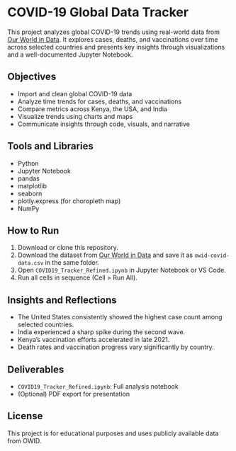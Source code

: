 # COVID-19 Global Data Tracker

This project analyzes global COVID-19 trends using real-world data from [Our World in Data](https://ourworldindata.org/coronavirus). It explores cases, deaths, and vaccinations over time across selected countries and presents key insights through visualizations and a well-documented Jupyter Notebook.

## Objectives

- Import and clean global COVID-19 data
- Analyze time trends for cases, deaths, and vaccinations
- Compare metrics across Kenya, the USA, and India
- Visualize trends using charts and maps
- Communicate insights through code, visuals, and narrative

## Tools and Libraries

- Python
- Jupyter Notebook
- pandas
- matplotlib
- seaborn
- plotly.express (for choropleth map)
- NumPy

## How to Run

1. Download or clone this repository.
2. Download the dataset from [Our World in Data](https://github.com/owid/covid-19-data/blob/master/public/data/owid-covid-data.csv) and save it as `owid-covid-data.csv` in the same folder.
3. Open `COVID19_Tracker_Refined.ipynb` in Jupyter Notebook or VS Code.
4. Run all cells in sequence (Cell > Run All).

## Insights and Reflections

- The United States consistently showed the highest case count among selected countries.
- India experienced a sharp spike during the second wave.
- Kenya’s vaccination efforts accelerated in late 2021.
- Death rates and vaccination progress vary significantly by country.

## Deliverables

- `COVID19_Tracker_Refined.ipynb`: Full analysis notebook
- (Optional) PDF export for presentation

## License

This project is for educational purposes and uses publicly available data from OWID.
